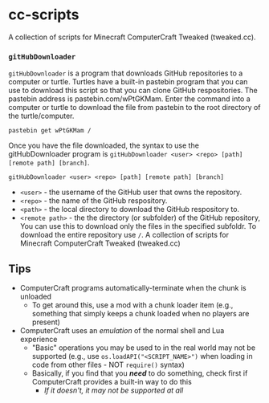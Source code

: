 # cc-scripts
A collection of scripts for Minecraft ComputerCraft Tweaked (tweaked.cc). 

### `gitHubDownloader`
`gitHubDownloader` is a program that downloads GitHub repositories to a computer or turtle. Turtles have a built-in pastebin program that you can use to download this script so that you can clone GitHub respositories. The pastebin address is pastebin.com/wPtGKMam. Enter the command into a computer or turtle to download the file from pastebin to the root directory of the turtle/computer. 
```
pastebin get wPtGKMam /
```

Once you have the file downloaded, the syntax to use the gitHubDownloader program is `gitHubDownloader <user> <repo> [path] [remote path] [branch]`. 

```
gitHubDownloader <user> <repo> [path] [remote path] [branch]
```

- `<user>` - the username of the GitHub user that owns the repository.
- `<repo>` - the name of the GitHub respository. 
- `<path>` - the local directory to download the GitHub respository to. 
- `<remote path>` - the the directory (or subfolder) of the GitHub repository, You can use this to download only the files in the specified subfoldr. To download the entire repository use `/`. 
A collection of scripts for Minecraft ComputerCraft Tweaked (tweaked.cc)

## Tips
- ComputerCraft programs automatically-terminate when the chunk is unloaded
  - To get around this, use a mod with a chunk loader item (e.g., something that simply keeps a chunk loaded when no players are present)
- ComputerCraft uses an _emulation_ of the normal shell and Lua experience
  - "Basic" operations you may be used to in the real world may not be supported (e.g., use `os.loadAPI("<SCRIPT_NAME>")` when loading in code from other files - NOT `require()` syntax)
  - Basically, if you find that you ***need*** to do something, check first if ComputerCraft provides a built-in way to do this
    - *If it doesn't, it may not be supported at all*
